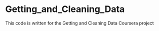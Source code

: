 # Getting_and_Cleaning_Data
This code is written for the Getting and Cleaning Data Coursera project
